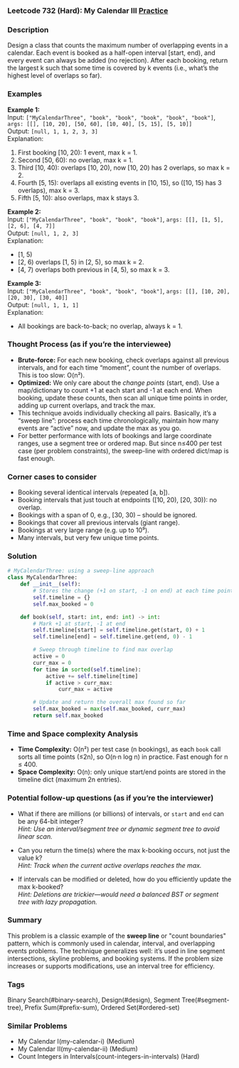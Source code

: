 ### Leetcode 732 (Hard): My Calendar III [Practice](https://leetcode.com/problems/my-calendar-iii)

### Description  
Design a class that counts the maximum number of overlapping events in a calendar. Each event is booked as a half-open interval [start, end), and every event can always be added (no rejection). After each booking, return the largest k such that some time is covered by k events (i.e., what’s the highest level of overlaps so far).

### Examples  

**Example 1:**  
Input: `["MyCalendarThree", "book", "book", "book", "book", "book"]`, `args: [[], [10, 20], [50, 60], [10, 40], [5, 15], [5, 10]]`  
Output: `[null, 1, 1, 2, 3, 3]`  
Explanation:  
1. First booking [10, 20): 1 event, max k = 1.  
2. Second [50, 60): no overlap, max k = 1.  
3. Third [10, 40): overlaps [10, 20), now [10, 20) has 2 overlaps, so max k = 2.  
4. Fourth [5, 15): overlaps all existing events in [10, 15), so ([10, 15) has 3 overlaps), max k = 3.  
5. Fifth [5, 10): also overlaps, max k stays 3.

**Example 2:**  
Input: `["MyCalendarThree", "book", "book", "book"]`, `args: [[], [1, 5], [2, 6], [4, 7]]`  
Output: `[null, 1, 2, 3]`  
Explanation:  
- [1, 5)  
- [2, 6) overlaps [1, 5) in [2, 5), so max k = 2.  
- [4, 7) overlaps both previous in [4, 5), so max k = 3.

**Example 3:**  
Input: `["MyCalendarThree", "book", "book", "book"]`, `args: [[], [10, 20], [20, 30], [30, 40]]`  
Output: `[null, 1, 1, 1]`  
Explanation:  
- All bookings are back-to-back; no overlap, always k = 1.

### Thought Process (as if you’re the interviewee)  
- **Brute-force:** For each new booking, check overlaps against all previous intervals, and for each time “moment”, count the number of overlaps. This is too slow: O(n²).
- **Optimized:** We only care about the *change points* (start, end). Use a map/dictionary to count +1 at each start and -1 at each end. When booking, update these counts, then scan all unique time points in order, adding up current overlaps, and track the max.
- This technique avoids individually checking all pairs. Basically, it’s a “sweep line”: process each time chronologically, maintain how many events are “active” now, and update the max as you go.
- For better performance with lots of bookings and large coordinate ranges, use a segment tree or ordered map. But since n≤400 per test case (per problem constraints), the sweep-line with ordered dict/map is fast enough.

### Corner cases to consider  
- Booking several identical intervals (repeated [a, b]).
- Booking intervals that just touch at endpoints ([10, 20), [20, 30)): no overlap.
- Bookings with a span of 0, e.g., [30, 30) – should be ignored.
- Bookings that cover all previous intervals (giant range).
- Bookings at very large range (e.g. up to 10⁹).
- Many intervals, but very few unique time points.

### Solution

```python
# MyCalendarThree: using a sweep-line approach
class MyCalendarThree:
    def __init__(self):
        # Stores the change (+1 on start, -1 on end) at each time point
        self.timeline = {}
        self.max_booked = 0

    def book(self, start: int, end: int) -> int:
        # Mark +1 at start, -1 at end
        self.timeline[start] = self.timeline.get(start, 0) + 1
        self.timeline[end] = self.timeline.get(end, 0) - 1

        # Sweep through timeline to find max overlap
        active = 0
        curr_max = 0
        for time in sorted(self.timeline):
            active += self.timeline[time]
            if active > curr_max:
                curr_max = active

        # Update and return the overall max found so far
        self.max_booked = max(self.max_booked, curr_max)
        return self.max_booked
```

### Time and Space complexity Analysis  

- **Time Complexity:** O(n²) per test case (n bookings), as each `book` call sorts all time points (≤2n), so O(n·n log n) in practice. Fast enough for n ≤ 400.
- **Space Complexity:** O(n): only unique start/end points are stored in the timeline dict (maximum 2n entries).

### Potential follow-up questions (as if you’re the interviewer)  

- What if there are millions (or billions) of intervals, or `start` and `end` can be any 64-bit integer?  
  *Hint: Use an interval/segment tree or dynamic segment tree to avoid linear scan.*

- Can you return the time(s) where the max k-booking occurs, not just the value k?  
  *Hint: Track when the current active overlaps reaches the max.*

- If intervals can be modified or deleted, how do you efficiently update the max k-booked?  
  *Hint: Deletions are trickier—would need a balanced BST or segment tree with lazy propagation.*

### Summary
This problem is a classic example of the **sweep line** or "count boundaries" pattern, which is commonly used in calendar, interval, and overlapping events problems. The technique generalizes well: it’s used in line segment intersections, skyline problems, and booking systems. If the problem size increases or supports modifications, use an interval tree for efficiency.

### Tags
Binary Search(#binary-search), Design(#design), Segment Tree(#segment-tree), Prefix Sum(#prefix-sum), Ordered Set(#ordered-set)

### Similar Problems
- My Calendar I(my-calendar-i) (Medium)
- My Calendar II(my-calendar-ii) (Medium)
- Count Integers in Intervals(count-integers-in-intervals) (Hard)